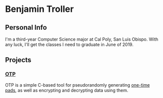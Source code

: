 # Benjamin Troller

## Personal Info

I'm a third-year Computer Science major at Cal Poly, San Luis Obispo. With any luck, I'll get the classes I need to graduate in June of 2019.

## Projects

### [OTP](https://github.com/btroller/One-Time-Pad)

OTP is a simple C-based tool for pseudorandomly generating [one-time pads](https://en.wikipedia.org/wiki/One-time_pad), as well as encrypting and decrypting data using them.
